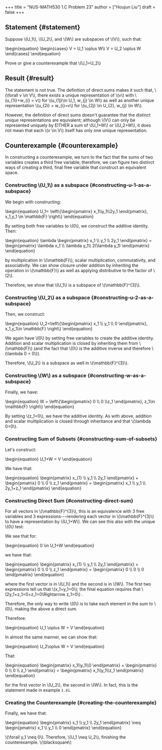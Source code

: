 +++
title = "NUS-MATH530 1.C Problem 23"
author = ["Houjun Liu"]
draft = false
+++

## Statement {#statement}

Suppose \\(U\_1\\), \\(U\_2\\), and \\(W\\) are subspaces of \\(V\\), such that:

\begin{equation}
\begin{cases}
V = U\_1 \oplus W\\\\
V = U\_2 \oplus W
\end{cases}
\end{equation}

Prove or give a counterexample that \\(U\_1=U\_2\\)


## Result {#result}

The statement is not true. The definition of direct sums makes it such that, \\(\forall v \in V\\), there exists a unique representation of \\(v\\) with \\(u\_{1i}+w\_{i} = v\\) for \\(u\_{1j}\in U\_1, w\_{j} \in W\\) as well as another unique representation \\(u\_{2i} + w\_{i}=v\\) for \\(u\_{2j} \in U\_{2}, w\_{j} \in W\\).

However, the definition of direct sums doesn't guarantee that the distinct unique representations are equivalent; although \\(V\\) can only be represented uniquely by EITHER a sum of \\(U\_1+W\\) or \\(U\_2+W\\), it does not mean that each \\(v \in V\\) itself has only one unique representation.


## Counterexample {#counterexample}

In constructing a counterexample, we turn to the fact that the sums of two variables creates a third free variable; therefore, we can figure two distinct ways of creating a third, final free variable that construct an equivalent space.


### Constructing \\(U\_1\\) as a subspace {#constructing-u-1-as-a-subspace}

We begin with constructing:

\begin{equation}
U\_1= \left\\{\begin{pmatrix}
x\_1\\\y\_1\\\2y\_1
\end{pmatrix}, x\_1,y\_1 \in \mathbb{F} \right\\}
\end{equation}

By setting both free variables to \\(0\\), we construct the additive identity. Then:

\begin{equation}
\lambda \begin{pmatrix}
x\_1 \\\ y\_1 \\\ 2y\_1
\end{pmatrix} = \begin{pmatrix}
\lambda x\_1 \\\ \lambda y\_1\\\ 2(\lambda y\_1)
\end{pmatrix}
\end{equation}

by multiplication in \\(\mathbb{F}\\), scalar multiplication, commutativity, and associativity. We can show closure under addition by inheriting the operation in \\(\mathbb{F}\\) as well as applying distributive to the factor of \\(2\\).

Therefore, we show that \\(U\_1\\) is a subspace of \\(\mathbb{F}^{3}\\).


### Constructing \\(U\_2\\) as a subspace {#constructing-u-2-as-a-subspace}

Then, we construct:

\begin{equation}
U\_2=\left\\{\begin{pmatrix}
x\_1 \\\ y\_1 \\\ 0
\end{pmatrix}, x\_1,y\_1\in \mathbb{F} \right\\}
\end{equation}

We again have \\(0\\) by setting free variables to create the additive identity. Addition and scalar multiplication is closed by inheriting them from \\(\mathbb{F}\\) (and the fact that \\(0\\) is the additive inverse and therefore \\(\lambda 0 = 0\\)).

Therefore, \\(U\_2\\) is a subspace as well in \\(\mathbb{F}^{3}\\).


### Constructing \\(W\\) as a subspace {#constructing-w-as-a-subspace}

Finally, we have:

\begin{equation}
W = \left\\{\begin{pmatrix}
0 \\\ 0 \\\z\_1
\end{pmatrix}, z\_1\in \mathbb{F} \right\\}
\end{equation}

By setting \\(z\_1=0\\), we have the additive identity. As with above, addition and scalar multiplication is closed through inheritance and that \\(\lambda 0=0\\).


### Constructing Sum of Subsets {#constructing-sum-of-subsets}

Let's construct:

\begin{equation}
U\_1+W = V
\end{equation}

We have that:

\begin{equation}
\begin{pmatrix}
x\_{1} \\\ y\_1 \\\ 2y\_1
\end{pmatrix} + \begin{pmatrix}
0 \\\ 0 \\\ z\_1
\end{pmatrix} = \begin{pmatrix}
x\_1 \\\ y\_1 \\\ 2y\_1+z\_1
\end{pmatrix}
\end{equation}


### Constructing Direct Sum {#constructing-direct-sum}

For all vectors in \\(\mathbb{F}^{3}\\), this is an equivalence with 3 free variables and 3 expressions---rendering each vector in \\(\mathbb{F}^{3}\\) to have a representation by \\(U\_1+W\\). We can see this also with the unique \\(0\\) test:

We see that for:

\begin{equation}
0 \in U\_1+W
\end{equation}

we have that:

\begin{equation}
\begin{pmatrix}
x\_{1} \\\ y\_1 \\\ 2y\_1
\end{pmatrix} + \begin{pmatrix}
0 \\\ 0 \\\ z\_1
\end{pmatrix} = \begin{pmatrix}
0 \\\ 0 \\\ 0
\end{pmatrix}
\end{equation}

where the first vector is in \\(U\_1\\) and the second is in \\(W\\). The first two expressions tell us that \\(x\_1=y\_1=0\\); the final equation requires that \\(2y\_1+z\_1=0+z\_1=0\Rightarrow z\_1=0\\) .

Therefore, the only way to write \\(0\\) is to take each element in the sum to \\(0\\), making the above a direct sum.

Therefore:

\begin{equation}
U\_1 \oplus W = V
\end{equation}

In almost the same manner, we can show that:

\begin{equation}
U\_2\oplus W = V
\end{equation}

That:

\begin{equation}
\begin{pmatrix}
x\_1\\\y\_1\\\0
\end{pmatrix}  + \begin{pmatrix}
0 \\\ 0 \\\ z\_1
\end{pmatrix} = \begin{pmatrix}
x\_1\\\y\_1\\\z\_1
\end{pmatrix}
\end{equation}

for the first vector in \\(U\_2\\), the second in \\(W\\). In fact, this is the statement made in example `1.41`.


### Creating the Counterexample {#creating-the-counterexample}

Finally, we have that:

\begin{equation}
\begin{pmatrix}
x\_1 \\\ y\_1 \\\ 2y\_1
\end{pmatrix} \neq \begin{pmatrix}
x\_1 \\\ y\_1 \\\ 0
\end{pmatrix}
\end{equation}

\\(\forall y\_1 \neq 0\\). Therefore, \\(U\_1 \neq U\_2\\), finishing the counterexample. \\(\blacksquare\\)